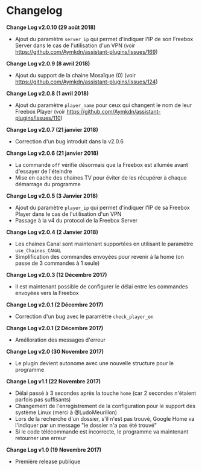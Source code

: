 # Changelog

**Change Log v2.0.10 (29 août 2018)**

  - Ajout du paramètre `server_ip` qui permet d'indiquer l'IP de son Freebox Server dans le cas de l'utilisation d'un VPN (voir https://github.com/Aymkdn/assistant-plugins/issues/169)

**Change Log v2.0.9 (8 avril 2018)**

  - Ajout du support de la chaine Mosaïque (0) (voir https://github.com/Aymkdn/assistant-plugins/issues/124)

**Change Log v2.0.8 (1 avril 2018)**

  - Ajout du paramètre `player_name` pour ceux qui changent le nom de leur Freebox Player (voir https://github.com/Aymkdn/assistant-plugins/issues/110)

**Change Log v2.0.7 (21 janvier 2018)**

  - Correction d'un bug introduit dans la v2.0.6

**Change Log v2.0.6 (21 janvier 2018)**

  - La commande `off` vérifie désormais que la Freebox est allumée avant d'essayer de l'éteindre
  - Mise en cache des chaines TV pour éviter de les récupérer à chaque démarrage du programme

**Change Log v2.0.5 (3 Janvier 2018)**

  - Ajout du paramètre `player_ip` qui permet d'indiquer l'IP de sa Freebox Player dans le cas de l'utilisation d'un VPN
  - Passage à la v4 du protocol de la Freebox Server

**Change Log v2.0.4 (2 Janvier 2018)**

  - Les chaines Canal sont maintenant supportées en utilisant le paramètre `use_Chaines_CANAL`
  - Simplification des commandes envoyées pour revenir à la home (on passe de 3 commandes à 1 seule)

**Change Log v2.0.3 (12 Décembre 2017)**

  - Il est maintenant possible de configurer le délai entre les commandes envoyées vers la Freebox

**Change Log v2.0.1 (2 Décembre 2017)**

  - Correction d'un bug avec le paramètre `check_player_on`

**Change Log v2.0.1 (2 Décembre 2017)**

  - Amélioration des messages d'erreur

**Change Log v2.0 (30 Novembre 2017)**

  - Le plugin devient autonome avec une nouvelle structure pour le programme

**Change Log v1.1 (22 Novembre 2017)**

  - Délai passé à 3 secondes après la touche `home` (car 2 secondes n'étaient parfois pas suffisants)
  - Changement de l'enregistrement de la configuration pour le support des système Linux (merci à @LudoMeurillon)
  - Lors de la recherche d'un dossier, s'il n'est pas trouvé, Google Home va l'indiquer par un message "le dossier n'a pas été trouvé"
  - Si le code télécommande est incorrecte, le programme va maintenant retourner une erreur

**Change Log v1.0 (19 Novembre 2017)**

  - Première release publique

